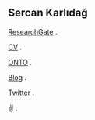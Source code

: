 ## Sercan Karlıdağ


[ResearchGate](https://www.researchgate.net/profile/Sercan-Karlidag)
.

[CV](https://drive.google.com/file/d/1wbYAf0gnGN9ZqlkQwPhb4UPdlPdSdaEh/view?usp=sharing)
.

[ONTO](http://www.ontodergisi.com/)
.

[Blog](https://karlidagsercan.blogspot.com/)
.

[Twitter](https://twitter.com/karlidagsercan)
.

:v:
.
